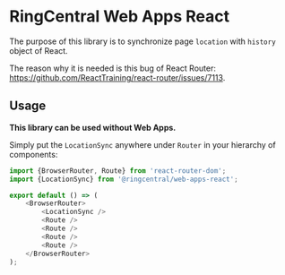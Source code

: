 RingCentral Web Apps React
===============================

The purpose of this library is to synchronize page `location` with `history` object of React.

The reason why it is needed is this bug of React Router: https://github.com/ReactTraining/react-router/issues/7113.

## Usage

**This library can be used without Web Apps.**

Simply put the `LocationSync` anywhere under `Router` in your hierarchy of components:

```js
import {BrowserRouter, Route} from 'react-router-dom';
import {LocationSync} from '@ringcentral/web-apps-react';

export default () => (
    <BrowserRouter>
        <LocationSync />
        <Route />
        <Route />
        <Route />
        <Route />
    </BrowserRouter>
);
```